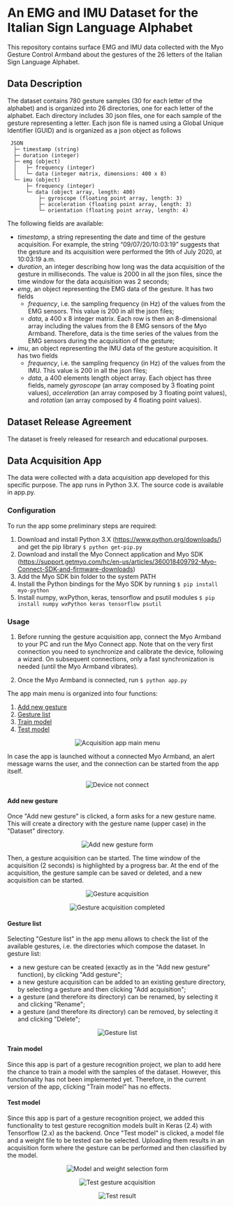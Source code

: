 
# An EMG and IMU Dataset for the Italian Sign Language Alphabet 

This repository contains surface EMG and IMU data collected with the Myo Gesture Control Armband about the gestures of the 26 letters of the Italian Sign Language Alphabet.

## Data Description

The dataset contains 780 gesture samples (30 for each letter of the alphabet) and is organized into 26 directories, one for each letter of the alphabet. Each directory includes 30 json files, one for each sample of the gesture representing a letter. Each json file is named using a Global Unique Identifier (GUID) and is organized as a json object as follows

	 JSON
 	  ├─ timestamp (string)
	  ├─ duration (integer)
	  ├─ emg (object)
	  │   ├─ frequency (integer)
	  │   └─ data (integer matrix, dimensions: 400 x 8)
	  └─ imu (object)
	      ├─ frequency (integer)
	      └─ data (object array, length: 400)
	          ├─ gyroscope (floating point array, length: 3)
	          ├─ acceleration (floating point array, length: 3)
	          └─ orientation (floating point array, length: 4)

The following fields are available:
-  *timestamp*, a string representing the date and time of the gesture acquisition. For example, the string “09/07/20/10:03:19” suggests that the gesture and its acquisition were performed the 9th of July 2020, at 10:03:19 a.m.
-  *duration*, an integer describing how long was the data acquisition of the gesture in milliseconds. The value is 2000 in all the json files, since the time window for the data acquisition was 2 seconds;
-  *emg*, an object representing the EMG data of the gesture. It has two fields
    -  *frequency*, i.e. the sampling frequency (in Hz) of the values from the EMG sensors. This value is 200 in all the json files;
    -  *data*, a 400 x 8 integer matrix. Each row is then an 8-dimensional array including the values from the 8 EMG sensors of the Myo Armband. Therefore, data is the time series of the values from the EMG sensors during the acquisition of the gesture;
-  *imu*, an object representing the IMU data of the gesture acquisition. It has two fields
    -  *frequency*, i.e. the sampling frequency (in Hz) of the values from the IMU. This value is 200 in all the json files;
    -  *data*, a 400 elements length object array. Each object has three fields, namely *gyroscope* (an array composed by 3 floating point values), *acceleration* (an array composed by 3 floating point values), and *rotation* (an array composed by 4 floating point values).

## Dataset Release Agreement

The dataset is freely released for research and educational purposes.

## Data Acquisition App

The data were collected with a data acquisition app developed for this specific purpose. The app runs in Python 3.X. The source code is available in app.py.

### Configuration

To run the app some preliminary steps are required:

1. Download and install Python 3.X (<https://www.python.org/downloads/>) and get the pip library `$ python get-pip.py`
2. Download and install the Myo Connect application and Myo SDK (<https://support.getmyo.com/hc/en-us/articles/360018409792-Myo-Connect-SDK-and-firmware-downloads>)
3. Add the Myo SDK bin folder to the system PATH
4. Install the Python bindings for the Myo SDK by running
 `$ pip install myo-python`
5. Install numpy, wxPython, keras, tensorflow and psutil modules
 `$ pip install numpy wxPython keras tensorflow psutil`

### Usage

1. Before running the gesture acquisition app, connect the Myo Armband to your PC and run the Myo Connect app. Note that on the very first connection you need to synchronize and calibrate the device, following a wizard. On subsequent connections, only a fast synchronization is needed (until the Myo Armband vibrates).

2. Once the Myo Armband is connected, run `$ python app.py`

The app main menu is organized into four functions:
1. [Add new gesture](#add-new-gesture)
2. [Gesture list](#gesture-list)
3. [Train model](#train-model)
4. [Test model](#test-model)

<p align="center">
  <img alt="Acquisition app main menu" src="Images/mainmenu.png">
</p>

In case the app is launched without a connected Myo Armband, an alert message warns the user, and the connection can be started from the app itself.

<p align="center">
  <img alt="Device not connect" src="Images/connecttodevice.png">
</p>

#### Add new gesture

Once "Add new gesture" is clicked, a form asks for a new gesture name. This will create a directory with the gesture name (upper case) in the "Dataset" directory.

<p align="center">
  <img alt="Add new gesture form" src="Images/addnewgesture.png">
</p>

Then, a gesture acquisition can be started. The time window of the acquisition (2 seconds) is highlighted by a progress bar. At the end of the acquisition, the gesture sample can be saved or deleted, and a new acquisition can be started.

<p align="center">
  <img alt="Gesture acquisition" src="Images/gestureacquisitionstart.png">
</p>

<p align="center">
  <img alt="Gesture acquisition completed" src="Images/gestureacquisitioncomplete.png">
</p>

#### Gesture list

Selecting "Gesture list" in the app menu allows to check the list of the available gestures, i.e. the directories which compose the dataset. In gesture list:
- a new gesture can be created (exactly as in the "Add new gesture" function), by clicking "Add gesture";
- a new gesture acquisition can be added to an existing gesture directory, by selecting a gesture and then clicking "Add acquisition";
- a gesture (and therefore its directory) can be renamed, by selecting it and clicking "Rename";
- a gesture (and therefore its directory) can be removed, by selecting it and clicking "Delete";

<p align="center">
  <img alt="Gesture list" src="Images/gesturelist.png">
</p>

#### Train model

Since this app is part of a gesture recognition project, we plan to add here the chance to train a model with the samples of the dataset. However, this functionality has not been implemented yet. Therefore, in the current version of the app, clicking "Train model" has no effects.

#### Test model

Since this app is part of a gesture recognition project, we added this functionality to test gesture recognition models built in Keras (2.4) with Tensorflow (2.x) as the backend. Once "Test model" is clicked, a model file and a weight file to be tested can be selected. Uploading them results in an acquisition form where the gesture can be performed and then classified by the model.

<p align="center">
  <img alt="Model and weight selection form" src="Images/testmodel.png">
</p>

<p align="center">
  <img alt="Test gesture acquisition" src="Images/testacquisition.png">
</p>

<p align="center">
  <img alt="Test result" src="Images/testresult.png">
</p>